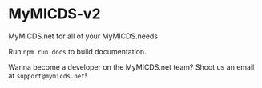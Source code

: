 # MyMICDS-v2
MyMICDS.net for all of your MyMICDS.needs

Run `npm run docs` to build documentation.

Wanna become a developer on the MyMICDS.net team? Shoot us an email at `support@mymicds.net`!
